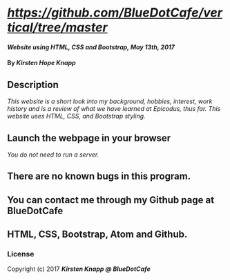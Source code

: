 # _https://github.com/BlueDotCafe/vertical/tree/master_

#### _Website using HTML, CSS and Bootstrap, May 13th, 2017_

#### By _**Kirsten Hope Knapp**_

## Description

_This website is a short look into my background, hobbies, interest, work history and is a review of what we have learned at Epicodus, thus far.
This website uses HTML, CSS, and Bootstrap styling._

## Launch the webpage in your browser


_You do not need to run a server._

## There are no known bugs in this program.


## You can contact me through my Github page at BlueDotCafe



## HTML, CSS, Bootstrap, Atom and Github.



### License



Copyright (c) 2017 **_Kirsten Knapp @ BlueDotCafe_**
